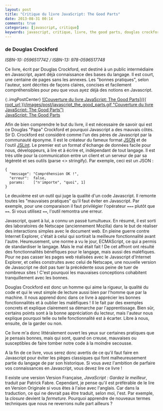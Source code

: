 ```yaml
---
layout: post
title: "Critique du livre JavaScript: The Good Parts"
date: 2013-08-31 00:14
comments: true
categories: [javascript, critique]
keywords: javascript, critique, livre, the good parts, douglas crockford
--- 
```

### de Douglas Crockford
*ISBN-10: 0596517742 / ISBN-13: 978-0596517748*

Ce livre, écrit par Douglas Crockford, est destiné à un public intermédiaire en Javascript, ayant déjà connaissance des bases du langage. Il est court, une centaine de pages sans les annexes. Les "bonnes pratiques", selon l'auteur, sont décrites de façons claires, concises et facilement compréhensibles pour peu que vous ayez déjà des notions en Javascript.

<!--more-->

{:.imgPostCenter}
[![Couverture du livre JavaScript: The Good Parts]({{ root_url }}/images/post/javascript_the_good_parts.gif "Couverture du livre JavaScript: The Good Parts")](http://www.amazon.fr/gp/product/B0026OR2ZY/ref=as_li_tf_il?ie=UTF8&camp=1642&creative=6746&creativeASIN=B0026OR2ZY&linkCode=as2&tag=sojava-21)<br>
[JavaScript: The Good Parts](http://www.amazon.fr/gp/product/B0026OR2ZY/ref=as_li_tf_il?ie=UTF8&camp=1642&creative=6746&creativeASIN=B0026OR2ZY&linkCode=as2&tag=sojava-21)

Afin de bien comprendre le but du livre, il est nécessaire de savoir qui est ce Douglas "Papa" Crockford et pourquoi Javascript a des mauvais côtés. Sir D. Crockford est considéré comme l'un des pères de Javascript par la communauté éponyme. Il est le créateur du fameux format [JSON](http://json.org) et de l'outil [JSLint](http://jslint.com).
Le premier est un format d'échange de données facile pour nous, développeurs, à lire et à écrire et, indépendant de tout langage. Il est très utile pour la communication entre un client et un serveur de par sa légèreté et ses outils (parse <> stringify). Par exemple, ceci est un JSON :

    {
      "message": "Compréhension OK !", 
      "erreur":  false, 
      params:    ["n'importe", "quoi", 1] 
    }

Le deuxième est un outil qui juge la qualité d'un code Javascript. Il remonte toutes les "mauvaises pratiques" qu'il faut éviter en Javascript. Par exemple, pour une comparaison il faut privilégier l'opérateur `===` plutôt que `==`. Si vous utilisez `==`, l'outil remontra une erreur.

Javascript, quant à lui, a connu un passé tumultueux. En résumé, il est sorti des laboratoires de Netscape (anciennement Mozilla) dans le but de réaliser des interactions simples avec le document web. En pleine guerre contre Internet Explorer, c'était à celui qui sortirait la meilleure fonctionnalité avant l'autre. Heureusement, une norme a vu le jour, ECMAScript, ce qui a permis de standardiser le langage. Mais le mal était fait ! De cet affront ont résulté des fonctionnalités bénéfiques pour le langage, mais aussi des maléfiques. Pour ne pas casser les pages web réalisées avec le Javascript d'Internet Explorer, et celles construites avec celui de Netscape, une nouvelle version de Javascript ne doit pas tuer la précédente sous peine de tuer de nombreux sites ! C'est pourquoi les mauvaises conceptions cohabitent tranquillement avec les bonnes.

Douglas Crockford est donc un homme qui aime la rigueur, la qualité du code et qui le veut simple de lecture aussi bien par l'homme que par la machine. Il nous apprend donc dans ce livre à apprécier les bonnes fonctionnalités et à oublier les maléfiques ! Il le fait par des exemples concrets et explique clairement sa démarche par l'apprentissage. Bien sûr, certains points sont à la bonne appréciation du lecteur, mais l'auteur nous explique pourquoi telle ou telle fonctionnalité est à écarter. Libre à nous, ensuite, de la garder ou non.

Ce livre m'a donc littéralement ouvert les yeux sur certaines pratiques que je pensais bonnes, mais qui sont, quand on creuse, mauvaises ou susceptibles de faire tomber notre code à la moindre secousse.

A la fin de ce livre, vous serez donc avertis de ce qu'il faut faire en Javascript pour éviter les pièges classiques qui font malheureusement partie du langage de par son historique. Si vous avez l'ambition de parfaire vos connaissances en Javascript, vous devez lire ce livre !

Il existe une version Version Française, *JavaScript : Gardez le meilleur*, traduit par Patrick Fabre. Cependant, je pense qu'il est préférable de le lire en Version Originale si vous êtes à l'aise avec l'anglais. Car dans la traduction, ce qui ne devrait pas être traduit, selon moi, l'est. Par exemple, la *closure* devient la *fermeture*. Pourquoi apprendre de nouveaux termes techniques que nous ne reverrons nulle part ailleurs ?